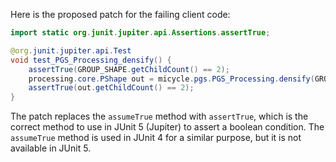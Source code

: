 Here is the proposed patch for the failing client code:

```java
import static org.junit.jupiter.api.Assertions.assertTrue;

@org.junit.jupiter.api.Test
void test_PGS_Processing_densify() {
    assertTrue(GROUP_SHAPE.getChildCount() == 2);
    processing.core.PShape out = micycle.pgs.PGS_Processing.densify(GROUP_SHAPE, 1);
    assertTrue(out.getChildCount() == 2);
}
```

The patch replaces the `assumeTrue` method with `assertTrue`, which is the correct method to use in JUnit 5 (Jupiter) to assert a boolean condition. The `assumeTrue` method is used in JUnit 4 for a similar purpose, but it is not available in JUnit 5.